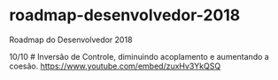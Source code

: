 # roadmap-desenvolvedor-2018
Roadmap do Desenvolvedor 2018


10/10 # Inversão de Controle, diminuindo acoplamento e aumentando a coesão.
https://www.youtube.com/embed/zuxHv3YkQSQ
